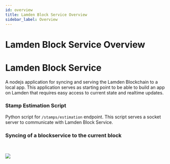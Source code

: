 ```yaml
---
id: overview
title: Lamden Block Service Overview
sidebar_label: Overview
---
```


# Lamden Block Service Overview

# Lamden Block Service
A nodejs application for syncing and serving the Lamden Blockchain to a local app.
This application serves as starting point to be able to build an app on Lamden that requires easy access to current state and realtime updates.

### Stamp Estimation Script
Python script for `/stamps/estimation` endpoint. This script serves a socket server to communicate with  Lamden Block Service.


### Syncing of a blockservice to the current block

<br/>

![](/img/develop/blockservice/blockservice_sync.png)

